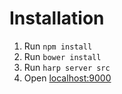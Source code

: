 Installation
============

1. Run `npm install`
2. Run `bower install`
3. Run `harp server src`
3. Open [localhost:9000]

[localhost:9000]: http://localhost:9000